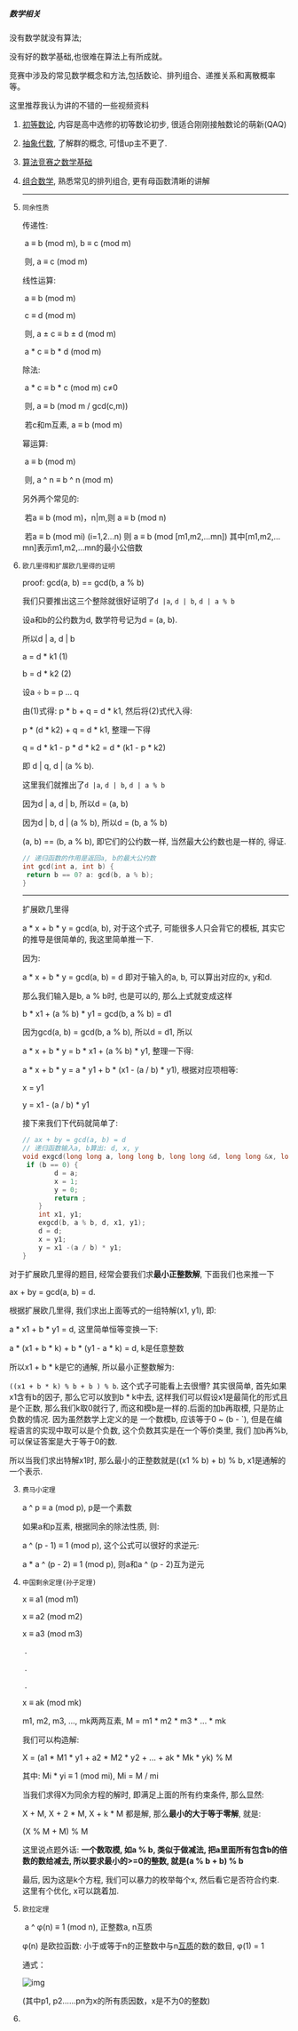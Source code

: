 ##### 数学相关

没有数学就没有算法;

没有好的数学基础,也很难在算法上有所成就。

竞赛中涉及的常见数学概念和方法,包括数论、排列组合、递推关系和离散概率等。

这里推荐我认为讲的不错的一些视频资料

1. [初等数论](https://www.bilibili.com/video/av23752897/), 内容是高中选修的初等数论初步, 很适合刚刚接触数论的萌新(QAQ)

2. [抽象代数](https://www.bilibili.com/video/av22685954), 了解群的概念, 可惜up主不更了.

3. [算法竞赛之数学基础](https://www.bilibili.com/video/av71378144?p=1)

4. [组合数学](https://www.bilibili.com/video/av22736338?p=23), 熟悉常见的排列组合, 更有母函数清晰的讲解

   ---

1. `同余性质`

   传递性:

   ​             a ≡ b (mod m), b ≡ c (mod m)

   ​       则, a ≡ c (mod m)

   线性运算:

   ​             a ≡ b (mod m)

   ​             c ≡ d (mod m)

   ​       则, a ± c ≡ b ± d (mod m) 

   ​             a * c ≡ b * d (mod m)

   除法:

   ​             a * c ≡ b * c (mod m) c≠0

   ​       则, a ≡ b (mod m / gcd(c,m))  

   ​       若c和m互素, a ≡ b (mod m)

   幂运算:

   ​          	a ≡ b (mod m)

   ​        则, a ^ n ≡ b ^ n (mod m)

   另外两个常见的:

   ​        若a ≡ b (mod m)，n|m,则 a ≡ b (mod n) 

   ​        若a ≡ b (mod mi) (i=1,2…n) 则 a ≡ b (mod [m1,m2,…mn]) 其中[m1,m2,…mn]表示m1,m2,…mn的最小公倍数

2. `欧几里得和扩展欧几里得的证明`

   proof: gcd(a, b) == gcd(b, a % b)

   我们只要推出这三个整除就很好证明了`d |a`, `d | b`, `d | a % b`

   设a和b的公约数为d, 数学符号记为d = (a, b).

   所以d | a, d | b

   a = d * k1        (1)

   b = d * k2        (2)

   设a ÷ b = p ... q

   由(1)式得: p * b + q = d * k1, 然后将(2)式代入得:

   p * (d * k2) + q = d * k1, 整理一下得

   q = d * k1 - p * d * k2 = d * (k1 - p * k2)

   即 d | q, d | (a % b).

   这里我们就推出了`d |a`, `d | b`, `d | a % b`

   因为d | a, d | b, 所以d = (a, b)

   因为d | b, d | (a % b), 所以d = (b, a % b)

   (a, b) == (b, a % b), 即它们的公约数一样, 当然最大公约数也是一样的, 得证.

   ```c++
   // 递归函数的作用是返回a, b的最大公约数
   int gcd(int a, int b) {
   	return b == 0? a: gcd(b, a % b);
   }
   ```

   ---

   扩展欧几里得

   a * x + b * y = gcd(a, b), 对于这个式子, 可能很多人只会背它的模板, 其实它的推导是很简单的, 我这里简单推一下.

   因为: 

   a * x + b * y = gcd(a, b) = d 即对于输入的a, b, 可以算出对应的x, y和d. 

   那么我们输入是b, a % b时, 也是可以的, 那么上式就变成这样

   b * x1 + (a % b) * y1 = gcd(b, a % b) = d1

   因为gcd(a, b) = gcd(b, a % b), 所以d = d1, 所以

   a * x + b * y = b * x1 + (a % b) * y1, 整理一下得:

   a * x + b * y = a * y1 + b * (x1 - (a / b) * y1), 根据对应项相等:

   x = y1

   y = x1 - (a / b) * y1

   接下来我们下代码就简单了:

   ```c++
   // ax + by = gcd(a, b) = d
   // 递归函数输入a, b算出: d, x, y
   void exgcd(long long a, long long b, long long &d, long long &x, long long &y) {
   	if (b == 0) {
           d = a;
           x = 1;
           y = 0;
           return ;
       }
       int x1, y1;
       exgcd(b, a % b, d, x1, y1);
       d = d;
       x = y1;
       y = x1 -(a / b) * y1;
   }
   ```

对于扩展欧几里得的题目, 经常会要我们求**最小正整数解**, 下面我们也来推一下

   ax + by = gcd(a, b) = d.

   根据扩展欧几里得, 我们求出上面等式的一组特解(x1, y1), 即:

   a * x1 + b * y1 = d, 这里简单恒等变换一下:

   a * (x1 + b * k) + b * (y1 - a * k) = d, k是任意整数

   所以x1 + b * k是它的通解, 所以最小正整数解为:

   `((x1 + b * k) % b + b ) % b`. 这个式子可能看上去很懵? 其实很简单, 首先如果x1含有b的因子, 那么它可以放到b * k中去, 这样我们可以假设x1是最简化的形式且是个正数, 那么我们k取0就行了, 而这和模b是一样的.后面的加b再取模, 只是防止负数的情况. 因为虽然数学上定义的是 一个数模b, 应该等于0 ~ (b - `), 但是在编程语言的实现中取可以是个负数, 这个负数其实是在一个等价类里, 我们 加b再%b, 可以保证答案是大于等于0的数.

所以当我们求出特解x1时, 那么最小的正整数就是((x1 % b) + b) % b, x1是通解的一个表示.

3. `费马小定理`

   a ^ p ≡ a (mod p), p是一个素数

   如果a和p互素, 根据同余的除法性质, 则:

   a ^ (p - 1) ≡ 1 (mod p), 这个公式可以很好的求逆元:

   a * a ^ (p - 2) ≡ 1 (mod p), 则a和a ^ (p - 2)互为逆元

4. `中国剩余定理(孙子定理)`

   x ≡ a1 (mod m1)

   x ≡ a2 (mod m2)

   x ≡ a3 (mod m3)

   ​       .

   ​       .

   ​       .

   x ≡ ak (mod mk)

   m1, m2, m3, ..., mk两两互素, M = m1 * m2 * m3 * ... * mk

   我们可以构造解:

   X = (a1 * M1 * y1 + a2 * M2 * y2 + ... + ak * Mk * yk) % M

   其中: Mi * yi ≡ 1 (mod mi), Mi = M / mi

   当我们求得X为同余方程的解时, 即满足上面的所有约束条件, 那么显然:

   X + M, X + 2 * M, X + k * M 都是解, 那么**最小的大于等于零解**, 就是:

   (X % M + M) % M

   这里说点题外话: **一个数取模, 如a % b, 类似于做减法, 把a里面所有包含b的倍数的数给减去, 所以要求最小的>=0的整数, 就是(a % b + b) % b**

   最后, 因为这是k个方程, 我们可以暴力的枚举每个x, 然后看它是否符合约束. 这里有个优化, x可以跳着加.

5. `欧拉定理`

   ​    a ^ φ(n) ≡ 1 (mod n), 正整数a, n互质

   φ(n) 是欧拉函数: 小于或等于n的正整数中与n[互质](https://baike.baidu.com/item/互质/577412)的数的数目, φ(1) = 1

   通式：

   ![img](https://gss0.bdstatic.com/-4o3dSag_xI4khGkpoWK1HF6hhy/baike/pic/item/f3d3572c11dfa9ecf6f6c0dd68d0f703908fc124.jpg)

    (其中p1, p2……pn为x的所有质因数，x是不为0的整数)

6. 

